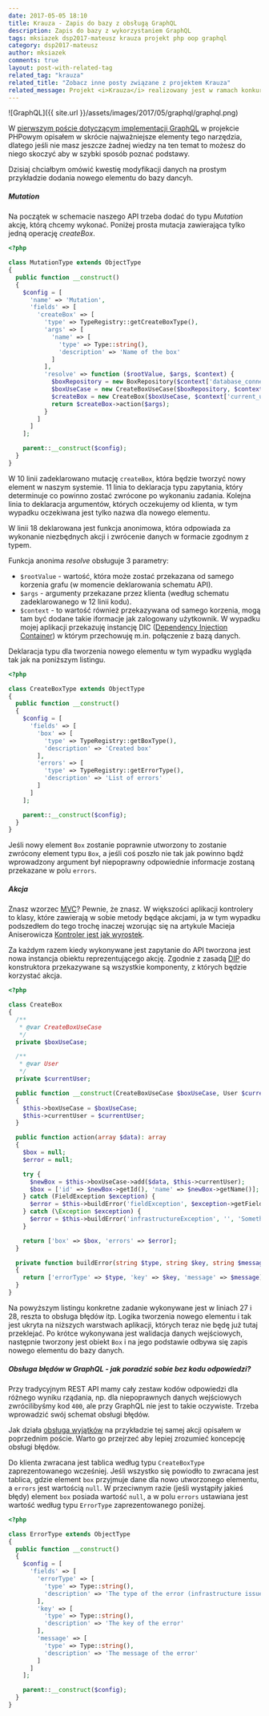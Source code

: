 ```yaml
---
date: 2017-05-05 18:10
title: Krauza - Zapis do bazy z obsługą GraphQL 
description: Zapis do bazy z wykorzystaniem GraphQL
tags: mksiazek dsp2017-mateusz krauza projekt php oop graphql
category: dsp2017-mateusz
author: mksiazek
comments: true
layout: post-with-related-tag
related_tag: "krauza"
related_title: "Zobacz inne posty związane z projektem Krauza"
related_message: Projekt <i>Krauza</i> realizowany jest w ramach konkursu <a href="http://devstyle.pl/daj-sie-poznac/">Daj Się Poznać 2017</a>. Repozytorium dostępne jest w serwisie <a href="https://github.com/mejt/Krauza">GitHub</a>.
---
```


![GraphQL]({{ site.url }}/assets/images/2017/05/graphql/graphql.png)

W [pierwszym poście dotyczącym implementacji GraphQL](/2017/04/23/kruaza-graphql-start.html) w projekcie PHPowym opisałem
w skrócie najważniejsze elementy tego narzędzia, dlatego jeśli nie masz jeszcze żadnej wiedzy na ten temat to możesz do
niego skoczyć aby w szybki sposób poznać podstawy.

Dzisiaj chciałbym omówić kwestię modyfikacji danych na prostym przykładzie dodania nowego elementu do bazy dancyh. 

##### Mutation
Na początek w schemacie naszego API trzeba dodać do typu *Mutation* akcję, którą chcemy wykonać. Poniżej prosta mutacja
zawierająca tylko jedną operację *createBox*.
~~~php
<?php

class MutationType extends ObjectType
{
  public function __construct()
  {
    $config = [
      'name' => 'Mutation',
      'fields' => [
        'createBox' => [
          'type' => TypeRegistry::getCreateBoxType(),
          'args' => [
            'name' => [
              'type' => Type::string(),
              'description' => 'Name of the box'
            ]
          ],
          'resolve' => function ($rootValue, $args, $context) {
            $boxRepository = new BoxRepository($context['database_connection']);
            $boxUseCase = new CreateBoxUseCase($boxRepository, $context['id_policy']);
            $createBox = new CreateBox($boxUseCase, $context['current_user']);
            return $createBox->action($args);
          }
        ]
      ]
    ];

    parent::__construct($config);
  }
}
~~~
W 10 linii zadeklarowano mutację `createBox`, która będzie tworzyć nowy element w naszym systemie. 11 linia to deklaracja
typu zapytania, który determinuje co powinno zostać zwrócone po wykonaniu zadania. Kolejna linia to deklaracja argumentów,
których oczekujemy od klienta, w tym wypadku oczekiwana jest tylko nazwa dla nowego elementu.

W linii 18 deklarowana jest funkcja anonimowa, która odpowiada za wykonanie niezbędnych akcji i zwrócenie danych
w formacie zgodnym z typem.

Funkcja anonima *resolve* obsługuje 3 parametry:
* `$rootValue` - wartość, która może zostać przekazana od samego korzenia grafu (w momencie deklarowania schematu API).
* `$args` - argumenty przekazane przez klienta (według schematu zadeklarowanego w 12 linii kodu).
* `$context` - to wartość również przekazywana od samego korzenia, mogą tam być dodane takie iformacje jak zalogowany
użytkownik. W wypadku mojej aplikacji przekazuję instancję DIC ([Dependency Injection Container](https://pimple.sensiolabs.org/))
w którym przechowuję m.in. połączenie z bazą danych. 

Deklaracja typu dla tworzenia nowego elementu w tym wypadku wygląda tak jak na poniższym listingu.
~~~php
<?php

class CreateBoxType extends ObjectType
{
  public function __construct()
  {
    $config = [
      'fields' => [
        'box' => [
          'type' => TypeRegistry::getBoxType(),
          'description' => 'Created box'
        ],
        'errors' => [
          'type' => TypeRegistry::getErrorType(),
          'description' => 'List of errors'
        ]
      ]
    ];

    parent::__construct($config);
  }
}
~~~
Jeśli nowy element `Box` zostanie poprawnie utworzony to zostanie zwrócony element typu `Box`, a jeśli coś poszło nie tak
jak powinno bądź wprowadzony argument był niepoprawny odpowiednie informacje zostaną przekazane w polu `errors`.

##### Akcja
Znasz wzorzec [MVC](https://pl.wikipedia.org/wiki/Model-View-Controller)? Pewnie, że znasz. W większości aplikacji
kontrolery to klasy, które zawierają w sobie metody będące akcjami, ja w tym wypadku podszedłem do tego trochę inaczej
wzorując się na artykule Macieja Aniserowicza [Kontroler jest jak wyrostek](http://devstyle.pl/2016/04/28/kontroler-jest-jak-wyrostek/).

Za każdym razem kiedy wykonywane jest zapytanie do API tworzona jest nowa instancja obiektu reprezentującego akcję.
Zgodnie z zasadą [DIP](https://en.wikipedia.org/wiki/Dependency_inversion_principle) do konstruktora przekazywane są
wszystkie komponenty, z których będzie korzystać akcja. 

~~~php
<?php

class CreateBox
{
  /**
   * @var CreateBoxUseCase
   */
  private $boxUseCase;

  /**
   * @var User
   */
  private $currentUser;

  public function __construct(CreateBoxUseCase $boxUseCase, User $currentUser)
  {
    $this->boxUseCase = $boxUseCase;
    $this->currentUser = $currentUser;
  }

  public function action(array $data): array
  {
    $box = null;
    $error = null;

    try {
      $newBox = $this->boxUseCase->add($data, $this->currentUser);
      $box = ['id' => $newBox->getId(), 'name' => $newBox->getName()];
    } catch (FieldException $exception) {
      $error = $this->buildError('fieldException', $exception->getFieldName(), $exception->getMessage());
    } catch (\Exception $exception) {
      $error = $this->buildError('infrastructureException', '', 'Something went wrong, try again.');
    }

    return ['box' => $box, 'errors' => $error];
  }

  private function buildError(string $type, string $key, string $message): array
  {
    return ['errorType' => $type, 'key' => $key, 'message' => $message];
  }
}
~~~

Na powyższym listingu konkretne zadanie wykonywane jest w liniach 27 i 28, reszta to obsługa błędów itp. Logika
tworzenia nowego elementu i tak jest ukryta na niższych warstwach aplikacji, których teraz nie będę już tutaj przeklejać.
Po krótce wykonywana jest walidacja danych wejściowych, następnie tworzony jest obiekt `Box` i na jego podstawie
odbywa się zapis nowego elementu do bazy danych.

##### Obsługa błędów w GraphQL - jak poradzić sobie bez kodu odpowiedzi?
Przy tradycyjnym REST API mamy cały zestaw kodów odpowiedzi dla różnego wyniku rządania, np. dla niepoprawnych danych
wejściowych zwrócilibyśmy kod `400`, ale przy GraphQL nie jest to takie oczywiste. Trzeba wprowadzić swój schemat obsługi
błędów.

Jak działa [obsługa wyjątków](/dsp2017-mateusz/2017/04/30/kruaza-obsluga-wyjatkow.html) na przykładzie tej samej akcji
opisałem w poprzednim poście. Warto go przejrzeć aby lepiej zrozumieć koncepcję obsługi błędów.

Do klienta zwracana jest tablica według typu `CreateBoxType` zaprezentowanego wcześniej. Jeśli wszystko się powiodło to
zwracana jest tablica, gdzie element `box` przyjmuje dane dla nowo utworzonego elementu, a `errors` jest wartością `null`.
W przeciwnym razie (jeśli wystąpiły jakieś błędy) element `box` posiada wartość `null`, a w polu `errors` ustawiana
jest wartość według typu `ErrorType` zaprezentowanego poniżej.

~~~php
<?php

class ErrorType extends ObjectType
{
  public function __construct()
  {
    $config = [
      'fields' => [
        'errorType' => [
          'type' => Type::string(),
          'description' => 'The type of the error (infrastructure issue or breaking the domain contract)'
        ],
        'key' => [
          'type' => Type::string(),
          'description' => 'The key of the error'
        ],
        'message' => [
          'type' => Type::string(),
          'description' => 'The message of the error'
        ]
      ]
    ];

    parent::__construct($config);
  }
}
~~~

